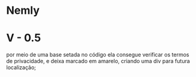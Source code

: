 # Nemly
# V - 0.5
por meio de uma base setada no código ela consegue verificar os termos de privacidade,
e deixa marcado em amarelo, criando uma div para futura localização;
